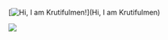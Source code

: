 [![Hi, I am Krutifulmen!](https://quotes-github-readme.vercel.app/api?type=horizontal&theme=dark)](Hi, I am Krutifulmen)

![](https://komarev.com/ghpvc/?username=krutifulmen&style=plastic)
